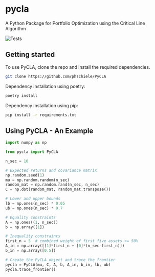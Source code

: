# pycla

A Python Package for Portfolio Optimization using the Critical Line Algorithm

![Tests](http://github.com/phschiele/PyCLA/workflows/Tests/badge.svg?event=push)

## Getting started
To use PyCLA, clone the repo and install the required dependencies.

```bash
git clone https://github.com/phschiele/PyCLA
```
Dependency installation using poetry:
```bash
poetry install
```
Dependency installation using pip:
```bash
pip install -r requirements.txt
```


## Using PyCLA - An Example

```py
import numpy as np

from pycla import PyCLA

n_sec = 10

# Expected returns and covariance matrix
np.random.seed(1)
mu = np.random.random(n_sec)
random_mat = np.random.rand(n_sec, n_sec)
C = np.dot(random_mat, random_mat.transpose())

# Lower and upper bounds
lb = np.ones(n_sec) * 0.05
ub = np.ones(n_sec) * 0.7

# Equality constraints
A = np.ones((1, n_sec))
b = np.array([1])

# Inequality constraints
first_n = 5  # combined weight of first five assets <= 50%
A_in = np.array([[1]*first_n + [0]*(n_sec-first_n)])
b_in = np.array([0.5])

# Create the PyCLA object and trace the frontier
pycla = PyCLA(mu, C, A, b, A_in, b_in, lb, ub)
pycla.trace_frontier()

```